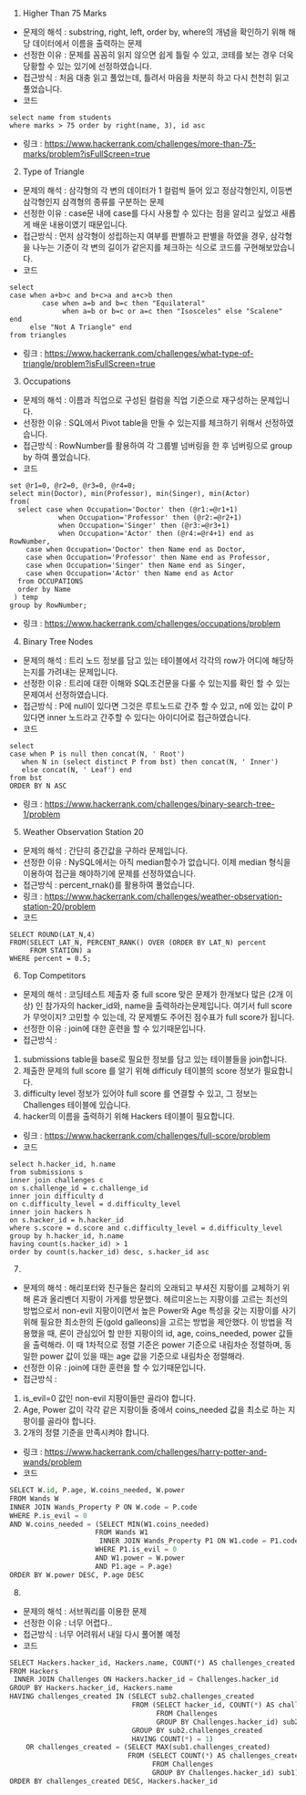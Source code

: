 1. Higher Than 75 Marks
 - 문제의 해석 : substring, right, left, order by, where의 개념을 확인하기 위해 해당 데이터에서 이름을 출력하는 문제  
 - 선정한 이유 : 문제를 꼼꼼히 읽지 않으면 쉽게 틀릴 수 있고, 코테를 보는 경우 더욱 당황할 수 있는 있기에 선정하였습니다. 
 - 접근방식 : 처음 대충 읽고 풀었는데, 틀려서 마음을 차분히 하고 다시 천천히 읽고 풀었습니다. 
 - 코드 
  ```
  select name from students 
  where marks > 75 order by right(name, 3), id asc
  ```
 - 링크 : https://www.hackerrank.com/challenges/more-than-75-marks/problem?isFullScreen=true  
  
    
2. Type of Triangle
 - 문제의 해석 : 삼각형의 각 변의 데이터가 1 컬럼씩 들어 있고 정삼각형인지, 이등변삼각형인지 삼격형의 종류를 구분하는 문제 
 - 선정한 이유 : case문 내에 case를 다시 사용할 수 있다는 점을 알리고 싶었고 새롭게 배운 내용이였기 때문입니다. 
 - 접근방식 : 먼저 삼각형이 성립하는지 여부를 판별하고 판별을 하였을 경우, 삼각형을 나누는 기준이 각 변의 길이가 같은지를 체크하는 식으로 코드를 구현해보았습니다. 
 - 코드 
  ```
  select 
  case when a+b>c and b+c>a and a+c>b then
          case when a=b and b=c then "Equilateral"
               when a=b or b=c or a=c then "Isosceles" else "Scalene" end
       else "Not A Triangle" end
  from triangles
  ```
 - 링크 : https://www.hackerrank.com/challenges/what-type-of-triangle/problem?isFullScreen=true  


3. Occupations
 - 문제의 해석 : 이름과 직업으로 구성된 컬럼을 직업 기준으로 재구성하는 문제입니다. 
 - 선정한 이유 : SQL에서 Pivot table을 만들 수 있는지를 체크하기 위해서 선정하였습니다. 
 - 접근방식 : RowNumber를 활용하여 각 그룹별 넘버링을 한 후 넘버링으로 group by 하여 풀었습니다. 
 - 코드 
  ```
  set @r1=0, @r2=0, @r3=0, @r4=0;
  select min(Doctor), min(Professor), min(Singer), min(Actor)
  from(
    select case when Occupation='Doctor' then (@r1:=@r1+1)
              when Occupation='Professor' then (@r2:=@r2+1)
              when Occupation='Singer' then (@r3:=@r3+1)
              when Occupation='Actor' then (@r4:=@r4+1) end as RowNumber,
      case when Occupation='Doctor' then Name end as Doctor,
      case when Occupation='Professor' then Name end as Professor,
      case when Occupation='Singer' then Name end as Singer,
      case when Occupation='Actor' then Name end as Actor
    from OCCUPATIONS
    order by Name
   ) temp
  group by RowNumber;
  ```
  - 링크 : https://www.hackerrank.com/challenges/occupations/problem  


4. Binary Tree Nodes
 - 문제의 해석 : 트리 노드 정보를 담고 있는 테이블에서 각각의 row가 어디에 해당하는지를 가려내는 문제입니다. 
 - 선정한 이유 : 트리에 대한 이해와 SQL조건문을 다룰 수 있는지를 확인 할 수 있는 문제여서 선정하였습니다. 
 - 접근방식 : P에 null이 있다면 그것은 루트노드로 간주 할 수 있고, n에 있는 값이 P 있다면 inner 노드라고 간주할 수 있다는 아이디어로 접근하였습니다. 
 - 코드 
  ```
  select 
  case when P is null then concat(N, ' Root')
     when N in (select distinct P from bst) then concat(N, ' Inner')
     else concat(N, ' Leaf') end
  from bst
  ORDER BY N ASC
  ```
 - 링크 : https://www.hackerrank.com/challenges/binary-search-tree-1/problem 



5. Weather Observation Station 20
 - 문제의 해석 : 간단히 중간값을 구하라 문제입니다.   
 - 선정한 이유 : NySQL에서는 아직 median함수가 없습니다. 이제 median 형식을 이용하여 접근을 해야하기에 문제를 선정하였습니다. 
 - 접근방식 : percent_rnak()를 활용하여 풀었습니다. 
 - 링크 : https://www.hackerrank.com/challenges/weather-observation-station-20/problem
 - 코드 
```
SELECT ROUND(LAT_N,4)
FROM(SELECT LAT_N, PERCENT_RANK() OVER (ORDER BY LAT_N) percent
     FROM STATION) a
WHERE percent = 0.5;
```

6. Top Competitors
 - 문제의 해석 : 코딩테스트 제출자 중 full score 맞은 문제가 한개보다 많은 (2개 이상) 인 참가자의 hacker_id와, name을 출력하라는문제입니다.
                여기서 full score가 무엇이지? 고민할 수 있는데, 각 문제별도 주어진 점수표가 full score가 됩니다. 
 - 선정한 이유 : join에 대한 훈련을 할 수 있기때문입니다. 
 - 접근방식 : 
  1) submissions table을 base로 필요한 정보를 담고 있는 테이블들을 join합니다.    
  2) 제출한 문제의 full score 를 알기 위해 difficuly 테이블의 score 정보가 필요합니다. 
  3) difficulty level 정보가 있어야 full score 를 연결할 수 있고, 그 정보는 Challenges 테이블에 있습니다. 
  4) hacker의 이름을 출력하기 위해 Hackers 테이블이 필요합니다. 
 - 링크 : https://www.hackerrank.com/challenges/full-score/problem
 - 코드 

```
select h.hacker_id, h.name
from submissions s
inner join challenges c
on s.challenge_id = c.challenge_id
inner join difficulty d
on c.difficulty_level = d.difficulty_level 
inner join hackers h
on s.hacker_id = h.hacker_id
where s.score = d.score and c.difficulty_level = d.difficulty_level
group by h.hacker_id, h.name
having count(s.hacker_id) > 1
order by count(s.hacker_id) desc, s.hacker_id asc
```

7.
 - 문제의 해석 : 해리포터와 친구들은 찰리의 오래되고 부셔진 지팡이를 교체하기 위해 론과 올리벤더 지팡이 가게를 방문했다.
헤르미온느는 지팡이를 고르는 최선의 방법으로서 non-evil 지팡이이면서 높은 Power와 Age 특성을 갖는 지팡이를 사기 위해 필요한 최소한의 돈(gold galleons)을 고르는 방법을 제안했다. 이 방법을 적용했을 때, 론이 관심있어 할 만한 지팡이의 id, age, coins_needed, power 값들을 출력해라. 이 때 1차적으로 정렬 기준은 power 기준으로 내림차순 정렬하며, 동일한 power 값이 있을 때는 age 값을 기준으로 내림차순 정렬해라.
 - 선정한 이유 : join에 대한 훈련을 할 수 있기때문입니다. 
 - 접근방식 : 
  1) is_evil=0 값인 non-evil 지팡이들만 골라야 합니다.
  2) Age, Power 값이 각각 같은 지팡이들 중에서 coins_needed 값을 최소로 하는 지팡이를 골라야 합니다.
  3) 2개의 정렬 기준을 만족시켜야 합니다. 
 - 링크 : https://www.hackerrank.com/challenges/harry-potter-and-wands/problem
 - 코드 
 ```python
 SELECT W.id, P.age, W.coins_needed, W.power
 FROM Wands W
 INNER JOIN Wands_Property P ON W.code = P.code
 WHERE P.is_evil = 0
 AND W.coins_needed = (SELECT MIN(W1.coins_needed)
                      FROM Wands W1
                       INNER JOIN Wands_Property P1 ON W1.code = P1.code
                      WHERE P1.is_evil = 0 
                      AND W1.power = W.power
                      AND P1.age = P.age)
 ORDER BY W.power DESC, P.age DESC
 ```
8.
 - 문제의 해석 : 서브쿼리를 이용한 문제 
 - 선정한 이유 : 너무 어렵다..
 - 접근방식 : 너무 어려워서 내일 다시 풀어볼 예정 
 - 코드 
 ```python
 SELECT Hackers.hacker_id, Hackers.name, COUNT(*) AS challenges_created
 FROM Hackers
  INNER JOIN Challenges ON Hackers.hacker_id = Challenges.hacker_id
 GROUP BY Hackers.hacker_id, Hackers.name
 HAVING challenges_created IN (SELECT sub2.challenges_created
                               FROM (SELECT hacker_id, COUNT(*) AS challenges_created
                                     FROM Challenges
                                     GROUP BY Challenges.hacker_id) sub2
                               GROUP BY sub2.challenges_created
                               HAVING COUNT(*) = 1)
     OR challenges_created = (SELECT MAX(sub1.challenges_created)
                              FROM (SELECT COUNT(*) AS challenges_created
                                    FROM Challenges
                                    GROUP BY Challenges.hacker_id) sub1)
 ORDER BY challenges_created DESC, Hackers.hacker_id
 ```
